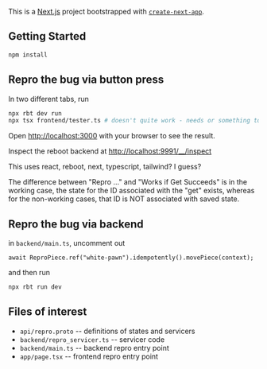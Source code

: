 This is a [Next.js](https://nextjs.org) project bootstrapped with [`create-next-app`](https://nextjs.org/docs/app/api-reference/cli/create-next-app).

## Getting Started

```bash
npm install
```

## Repro the bug via button press

In two different tabs, run
```bash
npx rbt dev run
npx tsx frontend/tester.ts # doesn't quite work - needs or something top level await.
```

Open [http://localhost:3000](http://localhost:3000) with your browser to see the result.

Inspect the reboot backend at [http://localhost:9991/__/inspect](http://localhost:9991/__/inspect)

This uses react, reboot, next, typescript, tailwind? I guess?

The difference between "Repro ..." and "Works if Get Succeeds" is in the working case, the state for the ID associated with the "get" exists, whereas for the non-working cases, that ID is NOT associated with saved state.

## Repro the bug via backend

in `backend/main.ts`, uncomment out

```
await ReproPiece.ref("white-pawn").idempotently().movePiece(context);
```

and then run

```bash
npx rbt run dev
```

## Files of interest
 * `api/repro.proto` -- definitions of states and servicers 
 * `backend/repro_servicer.ts` -- servicer code
 * `backend/main.ts` -- backend repro entry point
 * `app/page.tsx` -- frontend repro entry point